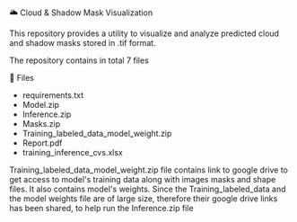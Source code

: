 🌥️ Cloud & Shadow Mask Visualization

This repository provides a utility to visualize and analyze predicted cloud and shadow masks stored in .tif format. 

The repository contains in total 7 files

📂 Files
+ requirements.txt
+ Model.zip
+ Inference.zip
+ Masks.zip
+ Training_labeled_data_model_weight.zip 
+ Report.pdf
+ training_inference_cvs.xlsx
  
Training_labeled_data_model_weight.zip file contains link to google drive to get access to model's training data along with images masks and shape files. It also contains model's weights. Since the Training_labeled_data and the model weights file are of large size, therefore their google drive links has been shared, 
to help run the Inference.zip file

